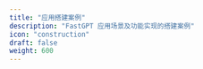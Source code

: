 ```yaml
---
title: "应用搭建案例"
description: "FastGPT 应用场景及功能实现的搭建案例"
icon: "construction"
draft: false
weight: 600
---
```

<!-- 600 ~ 700 -->
